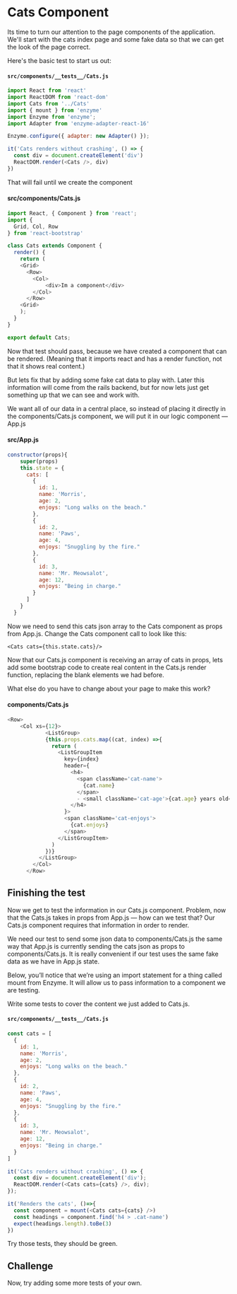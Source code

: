 # Cats Component

Its time to turn our attention to the page components of the application. We'll start with the cats index page and some fake data so that we can get the look of the page correct.

Here's the basic test to start us out:

#### ```src/components/__tests__/Cats.js```

```javascript
import React from 'react'
import ReactDOM from 'react-dom'
import Cats from '../Cats'
import { mount } from 'enzyme'
import Enzyme from 'enzyme';
import Adapter from 'enzyme-adapter-react-16'

Enzyme.configure({ adapter: new Adapter() });

it('Cats renders without crashing', () => {
  const div = document.createElement('div')
  ReactDOM.render(<Cats />, div)
})
```

That will fail until we create the component

#### src/components/Cats.js
```javascript
import React, { Component } from 'react';
import {
  Grid, Col, Row
} from 'react-bootstrap'

class Cats extends Component {
  render() {
    return (
	<Grid>
      <Row>
        <Col>
    		<div>Im a component</div>
        </Col>
      </Row>
	<Grid>
    );
  }
}

export default Cats;

```

Now that test should pass, because we have created a component that can be rendered. (Meaning that it imports react and has a render function, not that it shows real content.)

But lets fix that by adding some fake cat data to play with. Later this information will come from the rails backend, but for now lets just get something up that we can see and work with.

We want all of our data in a central place, so instead of placing it directly in the components/Cats.js component, we will put it in our logic component — App.js

#### src/App.js
```javascript
constructor(props){
    super(props)
    this.state = {
      cats: [
        {
          id: 1,
          name: 'Morris',
          age: 2,
          enjoys: "Long walks on the beach."
        },
        {
          id: 2,
          name: 'Paws',
          age: 4,
          enjoys: "Snuggling by the fire."
        },
        {
          id: 3,
          name: 'Mr. Meowsalot',
          age: 12,
          enjoys: "Being in charge."
        }
      ]
    }
  }

```

Now we need to send this cats json array to the Cats component as props from App.js. Change the Cats component call to look like this:

``` <Cats cats={this.state.cats}/> ```

Now that our Cats.js component is receiving an array of cats in props, lets add some bootstrap code to create real content in the Cats.js render function, replacing the blank elements we had before.

What else do you have to change about your page to make this work?

#### components/Cats.js

```javascript
<Row>
   	<Col xs={12}>
        	<ListGroup>
            {this.props.cats.map((cat, index) =>{
              return (
                <ListGroupItem
                  key={index}
                  header={
                    <h4>
                      <span className='cat-name'>
                        {cat.name}
                      </span>
                      - <small className='cat-age'>{cat.age} years old</small>
                    </h4>
                  }>
                  <span className='cat-enjoys'>
                    {cat.enjoys}
                  </span>
                </ListGroupItem>
              )
            })}
          </ListGroup>
        </Col>
      </Row>

```

## Finishing the test

Now we get to test the information in our Cats.js component. Problem, now that the Cats.js takes in props from App.js — how can we test that? Our Cats.js component requires that information in order to render.

We need our test to send some json data to components/Cats.js the same way that App.js is currently sending the cats json as props to components/Cats.js. It is really convenient if our test uses the same fake data as we have in App.js state.

Below, you’ll notice that we’re using an import statement for a thing called mount from Enzyme. It will allow us to pass information to a component we are testing.

Write some tests to cover the content we just added to Cats.js.

#### ```src/components/__tests__/Cats.js```
```javascript
const cats = [
  {
    id: 1,
    name: 'Morris',
    age: 2,
    enjoys: "Long walks on the beach."
  },
  {
    id: 2,
    name: 'Paws',
    age: 4,
    enjoys: "Snuggling by the fire."
  },
  {
    id: 3,
    name: 'Mr. Meowsalot',
    age: 12,
    enjoys: "Being in charge."
  }
]

it('Cats renders without crashing', () => {
  const div = document.createElement('div');
  ReactDOM.render(<Cats cats={cats} />, div);
});

it('Renders the cats', ()=>{
  const component = mount(<Cats cats={cats} />)
  const headings = component.find('h4 > .cat-name')
  expect(headings.length).toBe(3)
})

```

Try those tests, they should be green.

## Challenge

Now, try adding some more tests of your own.

